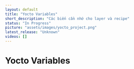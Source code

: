 ```yaml
---
layout: default
title: "Yocto Variables"
short_description: "Các biến cần nhớ cho layer và recipe"
status: "In Progress"
picture: "assets/images/yocto_project.png"
latest_release: "Unknown"
videos: []
---
```


# Yocto Variables
